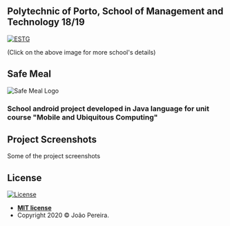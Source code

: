 ## Polytechnic of Porto, School of Management and Technology 18/19
<a href="https://www.estg.ipp.pt/"><img src="https://user-images.githubusercontent.com/44362304/94424125-9f4d8a00-0181-11eb-84cb-174d8dbde5ec.png" title="ESTG"></a>

 (Click on the above image for more school's details)

## Safe Meal
![Safe Meal Logo](https://user-images.githubusercontent.com/44362304/94711378-f39e6880-033f-11eb-99d0-e920b6a64ed0.png)

### School android project developed in **Java** language for unit course "Mobile and Ubiquitous Computing"

## Project Screenshots
Some of the project screenshots

## License

[![License](http://img.shields.io/:license-mit-blue.svg?style=flat-square)](http://badges.mit-license.org)
- **[MIT license](http://opensource.org/licenses/mit-license.php)**
- Copyright 2020 © João Pereira.
